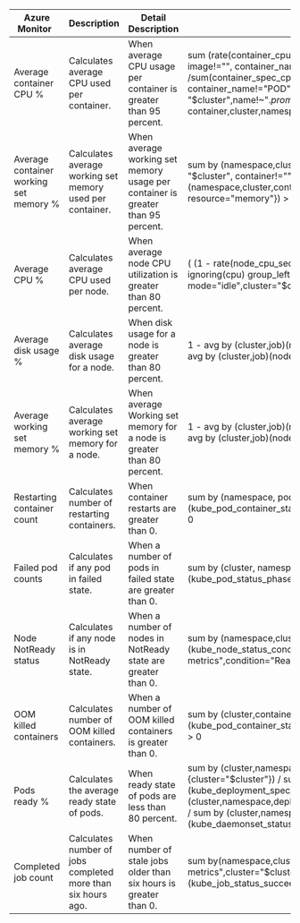 | Azure Monitor                          | Description                                                  | Detail Description                                                              | Default alert queries                                                                                                                                                                                                                                                                                                                                                                                                                               |
|----------------------------------------|--------------------------------------------------------------|---------------------------------------------------------------------------------|-----------------------------------------------------------------------------------------------------------------------------------------------------------------------------------------------------------------------------------------------------------------------------------------------------------------------------------------------------------------------------------------------------------------------------------------------------|
| Average container CPU %                | Calculates average CPU used per container.                   | When average CPU usage per container is greater than 95 percent.                | sum (rate(container_cpu_usage_seconds_total{cluster = "cluster",name!~".*prometheus.*", image!="", container_name!="POD"}[5m])) by (pod_name, container,cluster,namespace) /sum(container_spec_cpu_quota{cluster = "$cluster",name!~".*prometheus.*", image!="", container_name!="POD"}/container_spec_cpu_period{cluster = "$cluster",name!~".*prometheus.*", image!="", container_name!="POD"}) by (pod_name, container,cluster,namespace) >.95  |
| Average container working set memory % | Calculates average working set memory used per container.    | When average working set memory usage per container is greater than 95 percent. | sum by (namespace,cluster,container) (container_memory_working_set_bytes{cluster = "$cluster", container!="", image!="", container_name!="POD"}) / sum by (namespace,cluster,container) (kube_pod_container_resource_limits{cluster = "$cluster", resource="memory"})  > .95                                                                                                                                                                        |
| Average CPU %                          | Calculates average CPU used per node.                        | When average node CPU utilization is greater than 80 percent.                   | ( (1 - rate(node_cpu_seconds_total{job="node", mode="idle",cluster="$cluster"}[5m]) ) / ignoring(cpu) group_left  count without (cpu)( node_cpu_seconds_total{job="node", mode="idle",cluster="$cluster"}) )> .8                                                                                                                                                                                                                                    |
| Average disk usage %                   | Calculates average disk usage for a node.                    | When disk usage for a node is greater than 80 percent.                          | 1 - avg by (cluster,job)(node_memory_MemAvailable_bytes{job="node",cluster="$cluster"})/  avg by (cluster,job)(node_memory_MemTotal_bytes{job="node",cluster="$cluster"}) > .8                                                                                                                                                                                                                                                                      |
| Average working set memory %           | Calculates average working set memory for a node.            | When average Working set memory for a node is greater than 80 percent.          | 1 - avg by (cluster,job)(node_memory_MemAvailable_bytes{job="node",cluster="$cluster"})/ avg by (cluster,job)(node_memory_MemTotal_bytes{job="node",cluster="$cluster"}) > .8                                                                                                                                                                                                                                                                       |
| Restarting container count             | Calculates number of restarting containers.                  | When container restarts are greater than 0.                                     | sum by (namespace, pod, container, cluster) (kube_pod_container_status_restarts_total{job="kube-state-metrics", cluster= "$cluster"}) > 0                                                                                                                                                                                                                                                                                                           |
| Failed pod counts                      | Calculates if any pod in failed state.                       | When a number of pods in failed state are greater than 0.                       | sum by (cluster, namespace, pod) (kube_pod_status_phase{cluster="$cluster",phase="failed"}) > 0                                                                                                                                                                                                                                                                                                                                                     |
| Node NotReady status                   | Calculates if any node is in NotReady state.                 | When a number of nodes in NotReady state are greater than 0.                    | sum by (namespace,cluster,node)(kube_node_status_condition{cluster="$cluster",job="kube-state-metrics",condition="Ready",status!="true", node!=""}) > 0                                                                                                                                                                                                                                                                                             |
| OOM killed containers                  | Calculates number of OOM killed containers.                  | When a number of OOM killed containers is greater than 0.                       | sum by (cluster,container,namespace)(kube_pod_container_status_last_terminated_reason{reason="OOMKilled",cluster="$cluster"})  > 0                                                                                                                                                                                                                                                                                                                  |
| Pods ready %                           | Calculates the average ready state of pods.                  | When ready state of pods are less than 80 percent.                              | sum by (cluster,namespace,deployment)(kube_deployment_status_replicas_ready {cluster="$cluster"}) / sum by (cluster,namespace,deployment)(kube_deployment_spec_replicas {cluster="$cluster"}) <.8 or sum by (cluster,namespace,deployment)(kube_daemonset_status_number_ready{cluster="$cluster"}) / sum by (cluster,namespace,deployment)(kube_daemonset_status_desired_number_scheduled{cluster="$cluster"}) <.8                                  |
| Completed job count                    | Calculates number of jobs completed more than six hours ago. | When number of stale jobs older than six hours is greater than 0.               | sum by(namespace,cluster)(kube_job_spec_completions{job="kube-state-metrics",cluster="$cluster"}) - sum by(namespace,cluster)(kube_job_status_succeeded{job="kube-state-metrics",cluster="$cluster"})  > 0                                                                                                                                                                                                                                          |
